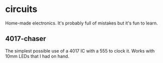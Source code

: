 # circuits
Home-made electronics. It's probably full of mistakes but it's fun to learn.


## 4017-chaser
The simplest possible use of a 4017 IC with a 555 to clock it. Works with 10mm LEDs that I had on hand.